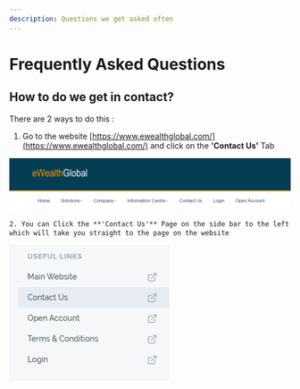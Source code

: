 ```yaml
---
description: Questions we get asked often
---
```


# Frequently Asked Questions

## How to do we get in contact?

There are 2 ways to do this : 

1. Go to the website [https://www.ewealthglobal.com/](https://www.ewealthglobal.com/) and click on the **'Contact Us'** Tab

![](../.gitbook/assets/image%20%282%29.png)

    2. You can Click the **'Contact Us'** Page on the side bar to the left which will take you straight to the page on the website 

![](../.gitbook/assets/image%20%284%29.png)

